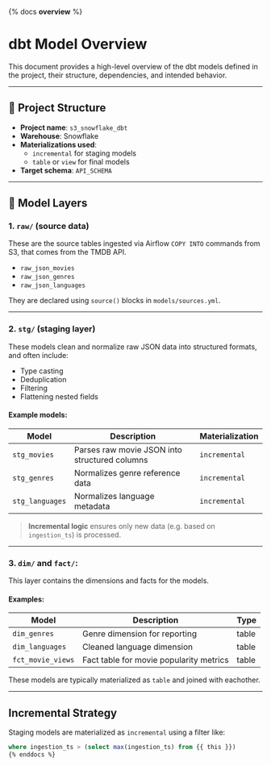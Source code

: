 {% docs __overview__ %}
# dbt Model Overview

This document provides a high-level overview of the dbt models defined in the project, their structure, dependencies, and intended behavior.

---

## 🧱 Project Structure

- **Project name**: `s3_snowflake_dbt`
- **Warehouse**: Snowflake
- **Materializations used**:
  - `incremental` for staging models
  - `table` or `view` for final models
- **Target schema**: `API_SCHEMA`

---

## 📁 Model Layers

### 1. `raw/` (source data)
These are the source tables ingested via Airflow `COPY INTO` commands from S3, that comes from the TMDB API.

- `raw_json_movies`
- `raw_json_genres`
- `raw_json_languages`

They are declared using `source()` blocks in `models/sources.yml`.

---

### 2. `stg/` (staging layer)
These models clean and normalize raw JSON data into structured formats, and often include:

- Type casting
- Deduplication
- Filtering
- Flattening nested fields

#### Example models:
| Model                | Description                                       | Materialization |
|----------------------|---------------------------------------------------|-----------------|
| `stg_movies`         | Parses raw movie JSON into structured columns     | `incremental`   |
| `stg_genres`         | Normalizes genre reference data                   | `incremental`   |
| `stg_languages`      | Normalizes language metadata                      | `incremental`   |

> **Incremental logic** ensures only new data (e.g. based on `ingestion_ts`) is processed.

---

### 3. `dim/` and `fact/`:
This layer contains the dimensions and facts for the models.

#### Examples:
| Model              | Description                              | Type      |
|--------------------|------------------------------------------|-----------|
| `dim_genres`       | Genre dimension for reporting            | table     |
| `dim_languages`    | Cleaned language dimension               | table     |
| `fct_movie_views`  | Fact table for movie popularity metrics  | table     |

These models are typically materialized as `table` and joined with eachother.

---

## Incremental Strategy

Staging models are materialized as `incremental` using a filter like:

```sql
where ingestion_ts > (select max(ingestion_ts) from {{ this }})
{% enddocs %}
